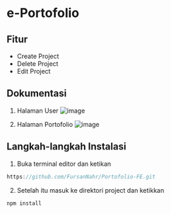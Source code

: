 # e-Portofolio
## Fitur
- Create Project
- Delete Project
- Edit Project

## Dokumentasi
1. Halaman User
![image](https://github.com/user-attachments/assets/7b3d923f-5583-436c-b698-4ff653b9505c)

2. Halaman Portofolio
![image](https://github.com/user-attachments/assets/8c88c64b-bb4e-4ca7-a6ee-91369b5b7ef9)

## Langkah-langkah Instalasi
1. Buka terminal editor dan ketikan
```js
https://github.com/FursanNahr/Portofolio-FE.git
```

2. Setelah itu masuk ke direktori project dan ketikkan
```js
npm install
```

